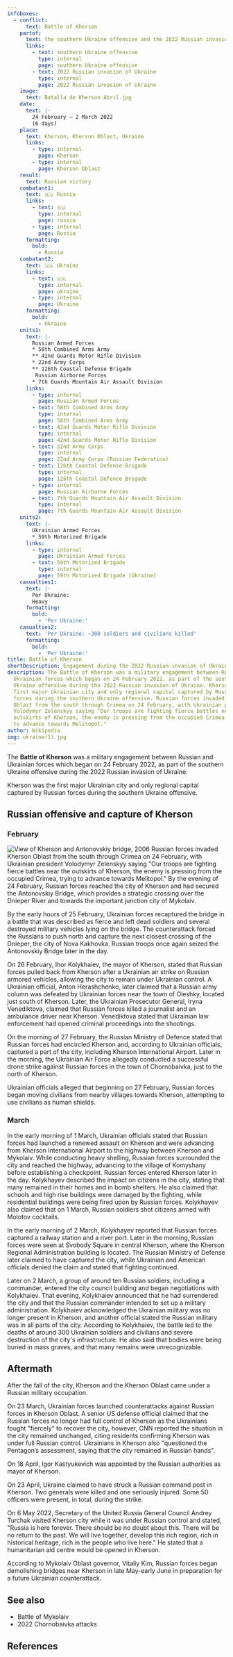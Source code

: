 ```yaml
---
infoboxes:
  - conflict:
      text: Battle of Kherson
    partof:
      text: the southern Ukraine offensive and the 2022 Russian invasion of Ukraine
      links:
        - text: southern Ukraine offensive
          type: internal
          page: southern Ukraine offensive
        - text: 2022 Russian invasion of Ukraine
          type: internal
          page: 2022 Russian invasion of Ukraine
    image:
      text: Batalla de Kherson Abril.jpg
    date:
      text: |-
        24 February – 2 March 2022
        (6 days)
    place:
      text: Kherson, Kherson Oblast, Ukraine
      links:
        - type: internal
          page: Kherson
        - type: internal
          page: Kherson Oblast
    result:
      text: Russian victory
    combatant1:
      text: 🇷🇺 Russia
      links:
        - text: 🇷🇺
          type: internal
          page: russia
        - type: internal
          page: Russia
      formatting:
        bold:
          - Russia
    combatant2:
      text: 🇺🇦 Ukraine
      links:
        - text: 🇺🇦
          type: internal
          page: ukraine
        - type: internal
          page: Ukraine
      formatting:
        bold:
          - Ukraine
    units1:
      text: |-
        Russian Armed Forces
        * 58th Combined Arms Army
        ** 42nd Guards Motor Rifle Division 
        * 22nd Army Corps
        ** 126th Coastal Defense Brigade 
         Russian Airborne Forces
        * 7th Guards Mountain Air Assault Division
      links:
        - type: internal
          page: Russian Armed Forces
        - text: 58th Combined Arms Army
          type: internal
          page: 58th Combined Arms Army
        - text: 42nd Guards Motor Rifle Division
          type: internal
          page: 42nd Guards Motor Rifle Division
        - text: 22nd Army Corps
          type: internal
          page: 22nd Army Corps (Russian Federation)
        - text: 126th Coastal Defense Brigade
          type: internal
          page: 126th Coastal Defence Brigade
        - type: internal
          page: Russian Airborne Forces
        - text: 7th Guards Mountain Air Assault Division
          type: internal
          page: 7th Guards Mountain Air Assault Division
    units2:
      text: |-
        Ukrainian Armed Forces
        * 59th Motorized Brigade
      links:
        - type: internal
          page: Ukrainian Armed Forces
        - text: 59th Motorized Brigade
          type: internal
          page: 59th Motorized Brigade (Ukraine)
    casualties1:
      text: |-
        Per Ukraine:
        Heavy
      formatting:
        bold:
          - 'Per Ukraine:'
    casualties2:
      text: 'Per Ukraine: ~300 soldiers and civilians killed'
      formatting:
        bold:
          - 'Per Ukraine:'
title: Battle of Kherson
shortDescription: Engagement during the 2022 Russian invasion of Ukraine
description: The Battle of Kherson was a military engagement between Russian and
  Ukrainian forces which began on 24 February 2022, as part of the southern
  Ukraine offensive during the 2022 Russian invasion of Ukraine. Kherson was the
  first major Ukrainian city and only regional capital captured by Russian
  forces during the southern Ukraine offensive. Russian forces invaded Kherson
  Oblast from the south through Crimea on 24 February, with Ukrainian president
  Volodymyr Zelenskyy saying "Our troops are fighting fierce battles near the
  outskirts of Kherson, the enemy is pressing from the occupied Crimea, trying
  to advance towards Melitopol."
author: Wikipedia
img: ukraine(1).jpg
---
```


The **Battle of Kherson** was a military engagement between Russian and Ukrainian forces which began on 24 February 2022, as part of the southern Ukraine offensive during the 2022 Russian invasion of Ukraine.

Kherson was the first major Ukrainian city and only regional capital captured by Russian forces during the southern Ukraine offensive.

## Russian offensive and capture of Kherson

### February

![View of Kherson and Antonovskiy bridge, 2006](https://wikipedia.org/wiki/Special:Redirect/file/View_of_Kherson_and_Antonovskiy_bridge%2C_2006.jpg?)
Russian forces invaded Kherson Oblast from the south through Crimea on 24 February, with Ukrainian president Volodymyr Zelenskyy saying "Our troops are fighting fierce battles near the outskirts of Kherson, the enemy is pressing from the occupied Crimea, trying to advance towards Melitopol." By the evening of 24 February, Russian forces reached the city of Kherson and had secured the Antonovskiy Bridge, which provides a strategic crossing over the Dnieper River and towards the important junction city of Mykolaiv.

By the early hours of 25 February, Ukrainian forces recaptured the bridge in a battle that was described as fierce and left dead soldiers and several destroyed military vehicles lying on the bridge. The counterattack forced the Russians to push north and capture the next closest crossing of the Dnieper, the city of Nova Kakhovka. Russian troops once again seized the Antonovskiy Bridge later in the day.

On 26 February, Ihor Kolykhaiev, the mayor of Kherson, stated that Russian forces pulled back from Kherson after a Ukrainian air strike on Russian armored vehicles, allowing the city to remain under Ukrainian control. A Ukrainian official, Anton Herashchenko, later claimed that a Russian army column was defeated by Ukrainian forces near the town of Oleshky, located just south of Kherson. Later, the Ukrainian Prosecutor General, Iryna Venediktova, claimed that Russian forces killed a journalist and an ambulance driver near Kherson. Venediktova stated that Ukrainian law enforcement had opened criminal proceedings into the shootings.

On the morning of 27 February, the Russian Ministry of Defence stated that Russian forces had encircled Kherson and, according to Ukrainian officials, captured a part of the city, including Kherson International Airport. Later in the morning, the Ukrainian Air Force allegedly conducted a successful drone strike against Russian forces in the town of Chornobaivka, just to the north of Kherson.

Ukrainian officials alleged that beginning on 27 February, Russian forces began moving civilians from nearby villages towards Kherson, attempting to use civilians as human shields.

### March

In the early morning of 1 March, Ukrainian officials stated that Russian forces had launched a renewed assault on Kherson and were advancing from Kherson International Airport to the highway between Kherson and Mykolaiv. While conducting heavy shelling, Russian forces surrounded the city and reached the highway, advancing to the village of Komyshany before establishing a checkpoint. Russian forces entered Kherson later in the day. Kolykhayev described the impact on citizens in the city, stating that many remained in their homes and in bomb shelters. He also claimed that schools and high rise buildings were damaged by the fighting, while residential buildings were being fired upon by Russian forces. Kolykhayev also claimed that on 1 March, Russian soldiers shot citizens armed with Molotov cocktails.

In the early morning of 2 March, Kolykhayev reported that Russian forces captured a railway station and a river port. Later in the morning, Russian forces were seen at Svobody Square in central Kherson, where the Kherson Regional Administration building is located. The Russian Ministry of Defense later claimed to have captured the city, while Ukrainian and American officials denied the claim and stated that fighting continued.

Later on 2 March, a group of around ten Russian soldiers, including a commander, entered the city council building and began negotiations with Kolykhaiev. That evening, Kolykhaiev announced that he had surrendered the city and that the Russian commander intended to set up a military administration. Kolykhaiev acknowledged the Ukrainian military was no longer present in Kherson, and another official stated the Russian military was in all parts of the city. According to Kolykhaiev, the battle led to the deaths of around 300 Ukrainian soldiers and civilians and severe destruction of the city's infrastructure. He also said that bodies were being buried in mass graves, and that many remains were unrecognizable.

## Aftermath

After the fall of the city, Kherson and the Kherson Oblast came under a Russian military occupation.

On 23 March, Ukrainian forces launched counterattacks against Russian forces in Kherson Oblast. A senior US defense official claimed that the Russian forces no longer had full control of Kherson as the Ukrainians fought "fiercely" to recover the city, however, CNN reported the situation in the city remained unchanged, citing residents confirming Kherson was under full Russian control. Ukrainians in Kherson also "questioned the Pentagon’s assessment, saying that the city remained in Russian hands".

On 18 April, Igor Kastyukevich was appointed by the Russian authorities as mayor of Kherson.

On 23 April, Ukraine claimed to have struck a Russian command post in Kherson. Two generals were killed and one seriously injured. Some 50 officers were present, in total, during the strike.

On 6 May 2022, Secretary of the United Russia General Council Andrey Turchak visited Kherson city while it was under Russian control and stated, "Russia is here forever. There should be no doubt about this. There will be no return to the past. We will live together, develop this rich region, rich in historical heritage, rich in the people who live here." He stated that a humanitarian aid centre would be opened in Kherson.

According to Mykolaiv Oblast governor, Vitaliy Kim, Russian forces began demolishing bridges near Kherson in late May-early June in preparation for a future Ukrainian counterattack.

## See also

- Battle of Mykolaiv
- 2022 Chornobaivka attacks

## References
